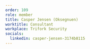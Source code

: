 ```yaml
---
order: 109
role: member
title: Casper Jensen (Oksegnuen)
worktitle: Consultant
workplace: Trifork Security
socials:
  linkedin: casper-jensen-3174b8115
---
```

